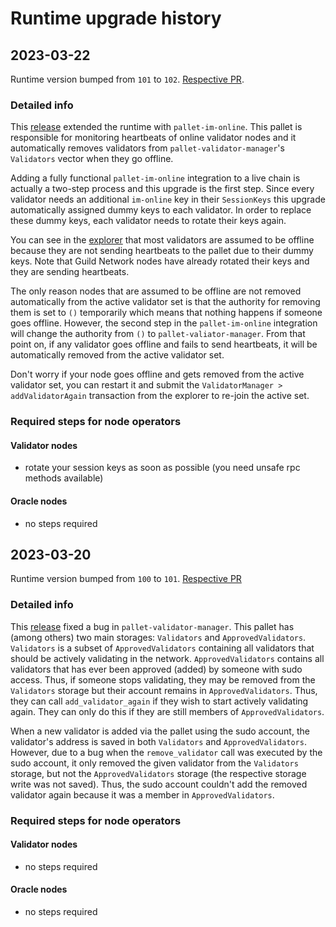 # Runtime upgrade history

## 2023-03-22
Runtime version bumped from `101` to `102`. [Respective PR](https://todo.com).

### Detailed info
This [release](https://github.com/agoraxyz/guild-network/releases/tag/alpha-runtime-102)
extended the runtime with `pallet-im-online`. This pallet is responsible for
monitoring heartbeats of online validator nodes and it automatically removes
validators from `pallet-validator-manager`'s `Validators` vector when they go
offline.

Adding a fully functional `pallet-im-online` integration to a live chain is actually a two-step
process and this upgrade is the first step. Since every validator needs an additional `im-online`
key in their `SessionKeys` this upgrade automatically assigned dummy keys to each validator. In order
to replace these dummy keys, each validator needs to rotate their keys again.

You can see in the
[explorer](https://polkadot.js.org/apps/?rpc=wss%3A%2F%2F1.oracle.network.guild.xyz#/explorer)
that most validators are assumed to be offline because they are not sending
heartbeats to the pallet due to their dummy keys. Note that Guild Network nodes
have already rotated their keys and they are sending heartbeats.

The only reason nodes that are assumed to be offline are not removed automatically from the
active validator set is that the authority for removing them is set to `()` temporarily which
means that nothing happens if someone goes offline. However, the second step in
the `pallet-im-online` integration will change the authority from `()` to
`pallet-valiator-manager`. From that point on, if any validator goes offline
and fails to send heartbeats, it will be automatically removed from the active
validator set.

Don't worry if your node goes offline and gets removed from the active
validator set, you can restart it and submit the `ValidatorManager >
addValidatorAgain` transaction from the explorer to re-join the active set.

### Required steps for node operators
#### Validator nodes
- rotate your session keys as soon as possible (you need unsafe rpc methods available)
#### Oracle nodes
- no steps required

## 2023-03-20
Runtime version bumped from `100` to `101`. [Respective
PR](https://github.com/agoraxyz/guild-network/pull/117)

### Detailed info
This [release](https://github.com/agoraxyz/guild-network/releases/tag/alpha-runtime-101)
fixed a bug in `pallet-validator-manager`. This pallet has (among others) two
main storages: `Validators` and `ApprovedValidators`. `Validators` is a subset
of `ApprovedValidators` containing all validators that should be actively
validating in the network. `ApprovedValidators` contains all validators that
has ever been approved (added) by someone with sudo access. Thus, if someone
stops validating, they may be removed from the `Validators` storage but their
account remains in `ApprovedValidators`. Thus, they can call
`add_validator_again` if they wish to start actively validating again. They can
only do this if they are still members of `ApprovedValidators`.

When a new validator is added via the pallet using the sudo account, the
validator's address is saved in both `Validators` and `ApprovedValidators`.
However, due to a bug when the `remove_validator` call was executed by the sudo
account, it only removed the given validator from the `Validators` storage, but
not the `ApprovedValidators` storage (the respective storage write was not
saved). Thus, the sudo account couldn't add the removed validator again because
it was a member in `ApprovedValidators`.

### Required steps for node operators
#### Validator nodes
- no steps required
#### Oracle nodes
- no steps required
